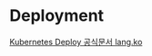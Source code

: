 # Deployment

[Kubernetes Deploy 공식문서 lang.ko](https://kubernetes.io/ko/docs/concepts/workloads/controllers/deployment/)


